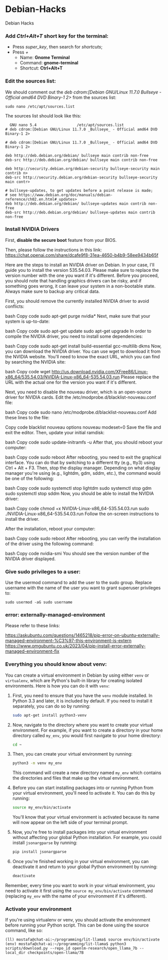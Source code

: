 # Debian-Hacks
Debian Hacks

### Add _Ctrl+Alt+T_ short key for the terminal:
* Press _super_key_, then search for _shortcuts_;
* Press _+_
  * Name: **Gnome Terminal**
  * Command: **gnome-terminal**
  * Shortcut: **Ctrl+Alt+T**
  

### Edit the sources list:

We should comment out the _deb cdrom:[Debian GNU/Linux 11.7.0 _Bullseye_ - Official amd64 DVD Binary-1 2>_ from the sources list:

```sudo nano /etc/apt/sources.list```

The sources list should look like this:
```
  GNU nano 5.4                  /etc/apt/sources.list                           
# deb cdrom:[Debian GNU/Linux 11.7.0 _Bullseye_ - Official amd64 DVD Binary-1 2>

# deb cdrom:[Debian GNU/Linux 11.7.0 _Bullseye_ - Official amd64 DVD Binary-1 2>

deb http://deb.debian.org/debian/ bullseye main contrib non-free
deb-src http://deb.debian.org/debian/ bullseye main contrib non-free

deb http://security.debian.org/debian-security bullseye-security main contrib n>
deb-src http://security.debian.org/debian-security bullseye-security main contr>

# bullseye-updates, to get updates before a point release is made;
# see https://www.debian.org/doc/manuals/debian-reference/ch02.en.html#_updates>
deb http://deb.debian.org/debian/ bullseye-updates main contrib non-free
deb-src http://deb.debian.org/debian/ bullseye-updates main contrib non-free
```

### Install NVIDIA Drivers
First, **disable the secure boot** feature from your BIOS.

Then, please follow the instructions in this link:
https://chat.openai.com/share/dcafe9f8-31ea-4650-b4b9-58ee9434b65f

Here are the steps to install an NVIDIA driver on Debian. In your case, I'll guide you to install the version 535.54.03. Please make sure to replace the version number with the one you want if it's different. Before you proceed, you should note that handling graphics drivers can be risky, and if something goes wrong, it can leave your system in a non-bootable state. Always make sure to backup any critical data.

First, you should remove the currently installed NVIDIA driver to avoid conflicts:

bash
Copy code
sudo apt-get purge nvidia*
Next, make sure that your system is up-to-date:

bash
Copy code
sudo apt-get update
sudo apt-get upgrade
In order to compile the NVIDIA driver, you need to install some dependencies:

bash
Copy code
sudo apt-get install build-essential gcc-multilib dkms
Now, you can download the NVIDIA driver. You can use wget to download it from the NVIDIA website. You'll need to know the exact URL, which you can find by searching the NVIDIA site:

bash
Copy code
wget http://us.download.nvidia.com/XFree86/Linux-x86_64/535.54.03/NVIDIA-Linux-x86_64-535.54.03.run
Please replace the URL with the actual one for the version you want if it's different.

Next, you need to disable the nouveau driver, which is an open-source driver for NVIDIA cards. Edit the /etc/modprobe.d/blacklist-nouveau.conf file:

bash
Copy code
sudo nano /etc/modprobe.d/blacklist-nouveau.conf
Add these lines to the file:

Copy code
blacklist nouveau
options nouveau modeset=0
Save the file and exit the editor. Then, update your initial ramdisk:

bash
Copy code
sudo update-initramfs -u
After that, you should reboot your computer:

bash
Copy code
sudo reboot
After rebooting, you need to exit the graphical interface. You can do that by switching to a different tty (e.g., tty3) using Ctrl + Alt + F3. Then, stop the display manager. Depending on what display manager you're using (e.g., lightdm, gdm, sddm, etc.), the command would be one of the following:

bash
Copy code
sudo systemctl stop lightdm
sudo systemctl stop gdm
sudo systemctl stop sddm
Now, you should be able to install the NVIDIA driver:

bash
Copy code
chmod +x NVIDIA-Linux-x86_64-535.54.03.run
sudo ./NVIDIA-Linux-x86_64-535.54.03.run
Follow the on-screen instructions to install the driver.

After the installation, reboot your computer:

bash
Copy code
sudo reboot
After rebooting, you can verify the installation of the driver using the following command:

bash
Copy code
nvidia-smi
You should see the version number of the NVIDIA driver displayed.

### Give sudo privileges to a user:
Use the usermod command to add the user to the sudo group. Replace username with the name of the user you want to grant superuser privileges to:

```
sudo usermod -aG sudo username
```

### error: externally-managed-environment
Please refer to these links:

https://askubuntu.com/questions/1465218/pip-error-on-ubuntu-externally-managed-environment-%C3%97-this-environment-is-extern
https://www.omgubuntu.co.uk/2023/04/pip-install-error-externally-managed-environment-fix


### Everything you should know about venv:
You can create a virtual environment in Debian by using either `venv` or `virtualenv`, which are Python's built-in library for creating isolated environments. Here is how you can do it with `venv`:

1. First, you need to ensure that you have the `venv` module installed. In Python 3.3 and later, it is included by default. If you need to install it separately, you can do so by running:
   
   ```bash
   sudo apt-get install python3-venv
   ```

2. Now, navigate to the directory where you want to create your virtual environment. For example, if you want to create a directory in your home directory called `my_env`, you would first navigate to your home directory:
   
   ```bash
   cd ~
   ```

3. Then, you can create your virtual environment by running:
   
   ```bash
   python3 -m venv my_env
   ```
   
   This command will create a new directory named `my_env` which contains the directories and files that make up the virtual environment.

4. Before you can start installing packages into or running Python from your virtual environment, you'll need to activate it. You can do this by running:

   ```bash
   source my_env/bin/activate
   ```
   
   You'll know that your virtual environment is activated because its name will now appear on the left side of your terminal prompt.

5. Now, you're free to install packages into your virtual environment without affecting your global Python installation. For example, you could install `jsonargparse` by running:
   
   ```bash
   pip install jsonargparse
   ```
   
6. Once you're finished working in your virtual environment, you can deactivate it and return to your global Python environment by running:

   ```bash
   deactivate
   ```

Remember, every time you want to work in your virtual environment, you need to activate it first using the `source my_env/bin/activate` command (replacing `my_env` with the name of your environment if it's different).

### Activate your environment

If you're using virtualenv or venv, you should activate the environment before running your Python script. This can be done using the source command, like so:
```
(ll) mostafa@chat-ai:~/programming/lit-llama$ source env/bin/activate
(env) mostafa@chat-ai:~/programming/lit-llama$ python3 scripts/download.py --repo_id openlm-research/open_llama_7b --local_dir checkpoints/open-llama/7B
```

